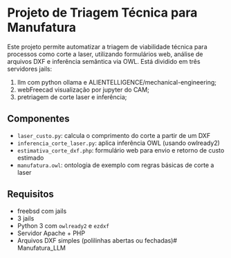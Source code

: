 # Projeto de Triagem Técnica para Manufatura

Este projeto permite automatizar a triagem de viabilidade técnica para processos como corte a laser,
utilizando formulários web, análise de arquivos DXF e inferência semântica via OWL.
Está dividido em três servidores jails: 
1) llm com python ollama e ALIENTELLIGENCE/mechanical-engineering;
2) webFreecad visualização por jupyter do CAM;
3) pretriagem de corte laser e inferência;
## Componentes
- `laser_custo.py`: calcula o comprimento do corte a partir de um DXF
- `inferencia_corte_laser.py`: aplica inferência OWL (usando owlready2)
- `estimativa_corte_dxf.php`: formulário web para envio e retorno de custo estimado
- `manufatura.owl`: ontologia de exemplo com regras básicas de corte a laser

## Requisitos
- freebsd com jails
- 3 jails 
- Python 3 com `owlready2` e `ezdxf`
- Servidor Apache + PHP
- Arquivos DXF simples (polilinhas abertas ou fechadas)# Manufatura_LLM
